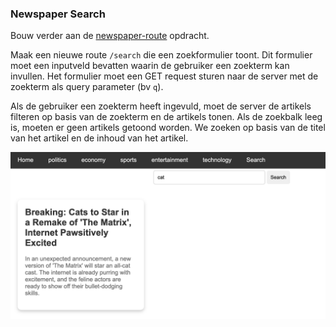 ### Newspaper Search

Bouw verder aan de [newspaper-route](../newspaper-route/README.md) opdracht.

Maak een nieuwe route `/search` die een zoekformulier toont. Dit formulier moet een inputveld bevatten waarin de gebruiker een zoekterm kan invullen. Het formulier moet een GET request sturen naar de server met de zoekterm als query parameter (bv `q`).

Als de gebruiker een zoekterm heeft ingevuld, moet de server de artikels filteren op basis van de zoekterm en de artikels tonen. Als de zoekbalk leeg is, moeten er geen artikels getoond worden. We zoeken op basis van de titel van het artikel en de inhoud van het artikel.

![alt text](search-2.png)